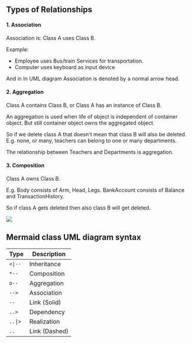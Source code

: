 ## Types of Relationships

#### 1. Association

Association is: Class A uses Class B.

Example:

- Employee uses Bus/train Services for transportation.
- Computer uses keyboard as input device

And in In UML diagram Association is denoted by a normal arrow head.

#### 2. Aggregation

Class A contains Class B, or Class A has an instance of Class B.

An aggregation is used when life of object is independent of container object. But still container object owns the aggregated object.

So if we delete class A that doesn't mean that class B will also be deleted. E.g. none, or many, teachers can belong to one or many departments.

The relationship between Teachers and Departments is aggregation.

#### 3. Composition

Class A owns Class B.

E.g. Body consists of Arm, Head, Legs. BankAccount consists of Balance and TransactionHistory.

So if class A gets deleted then also class B will get deleted.

![](https://i.sstatic.net/AJlpc9t8.png)

## Mermaid class UML diagram syntax

| Type    | Description   |
| ------- | ------------- |
| `<\|--` | Inheritance   |
| `*--`   | Composition   |
| `o--`   | Aggregation   |
| `-->`   | Association   |
| `--`    | Link (Solid)  |
| `..>`   | Dependency    |
| `..\|>` | Realization   |
| `..`    | Link (Dashed) |
